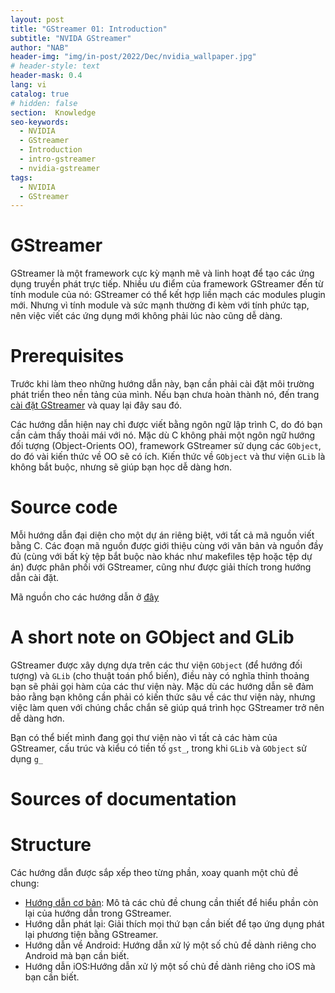 ```yaml
---
layout: post
title: "GStreamer 01: Introduction"
subtitle: "NVIDA GStreamer"
author: "NAB"
header-img: "img/in-post/2022/Dec/nvidia_wallpaper.jpg"
# header-style: text
header-mask: 0.4
lang: vi
catalog: true
# hidden: false
section:  Knowledge
seo-keywords:
  - NVIDIA
  - GStreamer
  - Introduction
  - intro-gstreamer
  - nvidia-gstreamer
tags:
  - NVIDIA 
  - GStreamer
---
```


# GStreamer

GStreamer là một framework cực kỳ mạnh mẽ và linh hoạt để tạo các ứng dụng truyền phát trực tiếp. Nhiều ưu điểm của framework GStreamer đến từ tính module của nó: GStreamer có thể kết hợp liền mạch các modules plugin mới. Nhưng vì tính module và sức mạnh thường đi kèm với tính phức tạp, nên việc viết các ứng dụng mới không phải lúc nào cũng dễ dàng.

# Prerequisites

Trước khi làm theo những hướng dẫn này, bạn cần phải cài đặt môi trường phát triển theo nền tảng của mình. Nếu bạn chưa hoàn thành nó, đến trang [cài đặt GStreamer](https://gstreamer.freedesktop.org/documentation/installing/index.html?gi-language=c) và quay lại đây sau đó.

Các hướng dẫn hiện nay chỉ được viết bằng ngôn ngữ lập trình C, do đó bạn cần cảm thấy thoải mái với nó. Mặc dù C không phải một ngôn ngữ hướng đối tượng (Object-Orients OO), framework GStreamer sử dụng các `GObject`, do đó vài kiến thức về OO sẽ có ích. Kiến thức về `GObject` và thư viện `GLib` là không bắt buộc, nhưng sẽ giúp bạn học dễ dàng hơn.

# Source code

Mỗi hướng dẫn đại diện cho một dự án riêng biệt, với tất cả mã nguồn viết bằng C. Các đoạn mã nguồn được giới thiệu cùng với văn bản và nguồn đầy đủ (cùng với bất kỳ tệp bắt buộc nào khác như makefiles tệp hoặc tệp dự án) được phân phối với GStreamer, cũng như được giải thích trong hướng dẫn cài đặt. 

Mã nguồn cho các hướng dẫn ở [đây](https://gitlab.freedesktop.org/gstreamer/gstreamer-rs/-/tree/master/tutorials/src/bin)

# A short note on GObject and GLib

GStreamer được xây dựng dựa trên các thư viện `GObject` (để hướng đối tượng) và `GLib` (cho thuật toán phổ biến), điều này có nghĩa thỉnh thoảng bạn sẽ phải gọi hàm của các thư viện này. Mặc dù các hướng dẫn sẽ đảm bảo rằng bạn không cần phải có kiến ​​thức sâu về các thư viện này, nhưng việc làm quen với chúng chắc chắn sẽ giúp quá trình học GStreamer trở nên dễ dàng hơn.

Bạn có thể biết mình đang gọi thư viện nào vì tất cả các hàm của GStreamer, cấu trúc và kiểu có tiền tố `gst_`, trong khi `GLib` và `GObject` sử dụng `g_`

# Sources of documentation

# Structure

Các hướng dẫn được sắp xếp theo từng phần, xoay quanh một chủ đề chung:
 
 * [Hướng dẫn cơ bản](): Mô tả các chủ đề chung cần thiết để hiểu phần còn lại của hướng dẫn trong GStreamer.
 * Hướng dẫn phát lại: Giải thích mọi thứ bạn cần biết để tạo ứng dụng phát lại phương tiện bằng GStreamer.
 * Hướng dẫn về Android: Hướng dẫn xử lý một số chủ đề dành riêng cho Android mà bạn cần biết.
 * Hướng dẫn iOS:Hướng dẫn xử lý một số chủ đề dành riêng cho iOS mà bạn cần biết.
